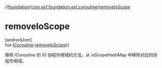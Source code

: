 //[foundation](../../index.md)/[com.gyf.foundation.ext.coroutine](index.md)/[removeIoScope](remove-io-scope.md)

# removeIoScope

[androidJvm]\
fun [ICoroutine](-i-coroutine/index.md).[removeIoScope](remove-io-scope.md)()

移除 ICoroutine 的 IO 协程作用域的方法，从 ioScopeHashMap 中移除对应的协程作用域。